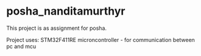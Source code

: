 # posha_nanditamurthyr
This project is as assignment for posha.


Project uses: STM32F411RE microncontroller - for communication between pc and mcu
